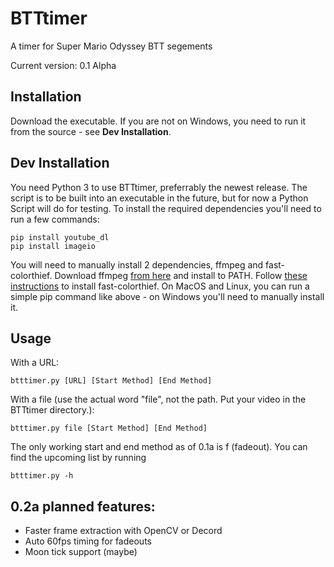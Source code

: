 # BTTtimer
A timer for Super Mario Odyssey BTT segements

Current version: 0.1 Alpha

## Installation
Download the executable. If you are not on Windows, you need to run it from the source - see **Dev Installation**.

## Dev Installation
You need Python 3 to use BTTtimer, preferrably the newest release.
The script is to be built into an executable in the future, but for now a Python Script will do for testing.
To install the required dependencies you'll need to run a few commands:
```
pip install youtube_dl
pip install imageio
```
You will need to manually install 2 dependencies, ffmpeg and fast-colorthief.
Download ffmpeg [from here](https://ffmpeg.org/download.html) and install to PATH.
Follow [these instructions](https://github.com/bedapisl/fast-colorthief) to install fast-colorthief. On MacOS and Linux, you can run a simple pip command like above - on Windows you'll need to manually install it.

## Usage
With a URL:
```
btttimer.py [URL] [Start Method] [End Method]
```

With a file (use the actual word "file", not the path. Put your video in the BTTtimer directory.):
```
btttimer.py file [Start Method] [End Method]
```

The only working start and end method as of 0.1a is f (fadeout). You can find the upcoming list by running
```
btttimer.py -h
```

## 0.2a planned features:
- Faster frame extraction with OpenCV or Decord
- Auto 60fps timing for fadeouts
- Moon tick support (maybe)
